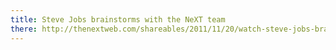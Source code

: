 ```yaml
---
title: Steve Jobs brainstorms with the NeXT team
there: http://thenextweb.com/shareables/2011/11/20/watch-steve-jobs-brainstorm-with-the-next-team-in-this-fascinating-video/
---
```

